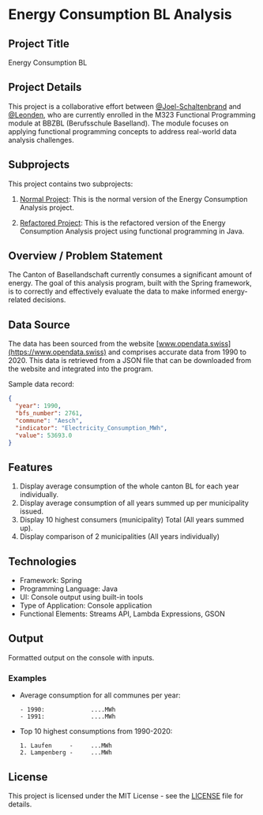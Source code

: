 # Energy Consumption BL Analysis

## Project Title

Energy Consumption BL

## Project Details

This project is a collaborative effort between [@Joel-Schaltenbrand](https://github.com/Joel-Schaltenbrand) and [@Leonden](https://github.com/Leonden), who are currently enrolled in the M323 Functional Programming module at BBZBL (Berufsschule Baselland). The module focuses on applying functional programming concepts to address real-world data analysis challenges.

## Subprojects

This project contains two subprojects:

1. [Normal Project](/v1.0/README.md): This is the normal version of the Energy Consumption Analysis project.

2. [Refactored Project](/v2.0/README.md): This is the refactored version of the Energy Consumption Analysis project using functional programming in Java.

## Overview / Problem Statement

The Canton of Basellandschaft currently consumes a significant amount of energy. The goal of this analysis program, built with the Spring framework, is to correctly and effectively evaluate the data to make informed energy-related decisions.

## Data Source

The data has been sourced from the website [www.opendata.swiss](https://www.opendata.swiss) and comprises accurate data from 1990 to 2020. This data is retrieved from a JSON file that can be downloaded from the website and integrated into the program.

Sample data record:

```json
{
  "year": 1990,
  "bfs_number": 2761,
  "commune": "Aesch",
  "indicator": "Electricity_Consumption_MWh",
  "value": 53693.0
}
```

## Features

1. Display average consumption of the whole canton BL for each year individually.
2. Display average consumption of all years summed up per municipality issued.
3. Display 10 highest consumers (municipality) Total (All years summed up).
4. Display comparison of 2 municipalities (All years individually)

## Technologies

- Framework: Spring
- Programming Language: Java
- UI: Console output using built-in tools
- Type of Application: Console application
- Functional Elements: Streams API, Lambda Expressions, GSON

## Output

Formatted output on the console with inputs.

### Examples

- Average consumption for all communes per year:
  ```
  - 1990:             ....MWh
  - 1991:             ....MWh
  ```
- Top 10 highest consumptions from 1990-2020:
  ```
  1. Laufen     -     ...MWh
  2. Lampenberg -     ...MWh
  ```

## License

This project is licensed under the MIT License - see the [LICENSE](LICENSE) file for details.
